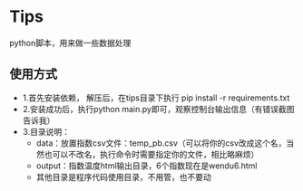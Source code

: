 # Tips

python脚本，用来做一些数据处理

## 使用方式

* 1.首先安装依赖， 解压后，在tips目录下执行 pip install -r requirements.txt
* 2.安装成功后，执行python main.py即可，观察控制台输出信息（有错误截图告诉我）
* 3.目录说明：
    * data：放置指数csv文件：temp_pb.csv（可以将你的csv改成这个名，当然也可以不改名，执行命令时需要指定你的文件，相比略麻烦）
    *  output：指数温度html输出目录，6个指数现在是wendu6.html
    * 其他目录是程序代码使用目录，不用管，也不要动










